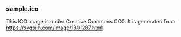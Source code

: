 ### sample.ico

This ICO image is under Creative Commons CC0.
It is generated from https://svgsilh.com/image/1801287.html

